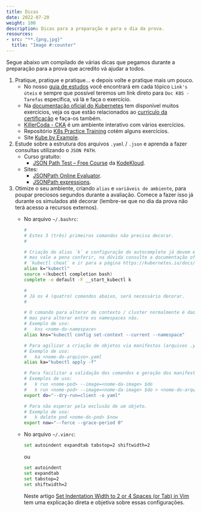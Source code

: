 ```yaml
---
title: Dicas
date: 2022-07-20
weight: 100
description: Dicas para a preparação e para o dia da prova.
resources:
- src: "**.{png,jpg}"
  title: "Image #:counter"
---
```


Segue abaixo um compilado de várias dicas que pegamos durante a preparação para a prova que acredito vá ajudar a todos.

1. Pratique, pratique e pratique... e depois volte e pratique mais um pouco.
   - No nosso [guia de estudos](../../cka/) você encontrará em cada tópico `Link's úteis` e sempre que possível teremos um link direto para `Doc K8S - Tarefas` específica, vá lá e faça o exercício.
   - Na [documentação oficial do Kubernetes](https://kubernetes.io/docs/tasks/) tem disponível muitos exercícios, veja os que estão relacionados ao [curriculo da certificação](https://github.com/cncf/curriculum) e faça-os também.
   - [KillerCoda - CKA](https://killercoda.com/killer-shell-cka) é um ambiente interativo com vários exercícios.
   - Repositório [K8s Practice Training](https://github.com/StenlyTU/K8s-training-official) cotém alguns exercícios.
   - Site [Kube by Example](https://kubebyexample.com/).
2. Estude sobre a estrutura dos arquivos `.yaml` / `.json` e aprenda a fazer consultas utilizando o `JSON PATH`.
   - Curso gratuito:
      - [JSON Path Test – Free Course](https://kodekloud.com/courses/json-path-quiz/?no_frame=1) da [KodeKloud](https://kodekloud.com/).
   - Sites:
      - [JSONPath Online Evaluator](https://jsonpath.com/).
      - [JSONPath expressions](https://goessner.net/articles/JsonPath/index.html#e2).
3. Otimize o seu ambiente, criando `alias` e `variáveis de ambiente`, para poupar preciosos segundos durante a avaliação. Comece a fazer isso já durante os simulados até decorar (lembre-se que no dia da prova não terá acesso a recursos externos).
   - No arquivo `~/.bashrc`:

      ```bash
      #
      # Estes 3 (três) primeiros comandos não precisa decorar.
      #
      
      # Criação do alias `k` e configuração do autocomplete já devem estar pré configurados no ambiente
      # mas vale a pena conferir, na dúvida consulte a documentação oficial procurando por
      # `kubectl cheat` e ir para a página https://kubernetes.io/docs/reference/kubectl/cheatsheet/
      alias k="kubectl"
      source <(kubectl completion bash)
      complete -o default -F __start_kubectl k
      ```

      ```bash
      #
      # Já os 4 (quatro) comandos abaixo, será necessário decorar.
      #

      # O comando para alterar de contexto / cluster normalmente é dado na questão,
      # mas para alterar entre os namespaces não.
      # Exemplo de uso:
      #   kns <nome-do-namespace>
      alias kns="kubectl config set-context --current --namespace" 

      # Para agilizar a criação de objetos via manifestos (arquivos .yaml)
      # Exemplo de uso:
      #   ka <nome-do-arquivo>.yaml
      alias ka="kubectl apply -f"

      # Para facilitar a validação dos comandos e geração dos manifestos (arquivos .yaml).
      # Exemplos de uso:
      #   k run <nome-pod> --image=<nome-da-image> $do
      #   k run <nome-pod> --image=<nome-da-image> $do > <nome-do-arquivo>.yaml
      export do="--dry-run=client -o yaml"

      # Para não esperar pela exclusão de um objeto.
      # Exemplo de uso:
      #   k delete pod <nome-do-pod> $now
      export now="--force --grace-period 0"
      ```

   - No arquivo `~/.vimrc`:

      ```bash
      set autoindent expandtab tabstop=2 shiftwidth=2
      ```

      ou

      ```bash
      set autoindent
      set expandtab
      set tabstop=2
      set shiftwidth=2
      ```

      Neste artigo [Set Indentation Width to 2 or 4 Spaces (or Tab) in Vim](https://linuxhandbook.com/vim-indentation-tab-spaces/) tem uma explicação direta e objetiva sobre essas configurações.
